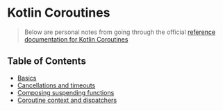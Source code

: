 # Kotlin Coroutines

> Below are personal notes from going through the official [reference documentation for Kotlin Coroutines](https://kotlinlang.org/docs/reference/coroutines/basics.html)

## Table of Contents
* [Basics](./docs/basics.md)
* [Cancellations and timeouts](./docs/cancellations.md)
* [Composing suspending functions](./docs/suspending-functions.md)
* [Coroutine context and dispatchers](./docs/context-and-dispatchers.md)
